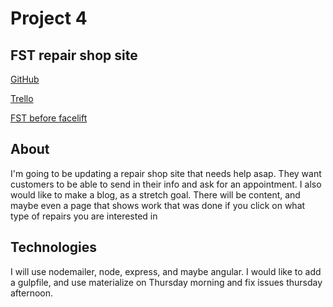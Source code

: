 # Project 4

## FST repair shop site

[GitHub](http://github.com/smLocal/project4)

[Trello](https://trello.com/b/6Gm3KO1T/fst)

[FST before facelift](http://www.foreignsporttechnician.com/)

## About

I'm going to be updating a repair shop site that needs help asap.
They want customers to be able to send in their info and ask for
an appointment. I also would like to make a blog, as a stretch goal.
There will be content, and maybe even a page that shows work that was
done if you click on what type of repairs you are interested in

## Technologies 

I will use nodemailer, node, express, and maybe angular. I would like
to add a gulpfile, and use materialize on Thursday morning and fix
issues thursday afternoon.
